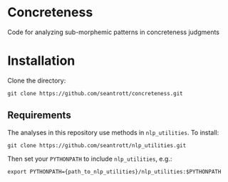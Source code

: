 # Concreteness
Code for analyzing sub-morphemic patterns in concreteness judgments

# Installation

Clone the directory:

```git clone https://github.com/seantrott/concreteness.git```

## Requirements

The analyses in this repository use methods in `nlp_utilities`. To install:

```git clone https://github.com/seantrott/nlp_utilities.git```

Then set your `PYTHONPATH` to include `nlp_utilities`, e.g.:

```export PYTHONPATH={path_to_nlp_utilities}/nlp_utilities:$PYTHONPATH```

